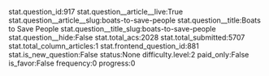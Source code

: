 stat.question_id:917
stat.question__article__live:True
stat.question__article__slug:boats-to-save-people
stat.question__title:Boats to Save People
stat.question__title_slug:boats-to-save-people
stat.question__hide:False
stat.total_acs:2028
stat.total_submitted:5707
stat.total_column_articles:1
stat.frontend_question_id:881
stat.is_new_question:False
status:None
difficulty.level:2
paid_only:False
is_favor:False
frequency:0
progress:0
